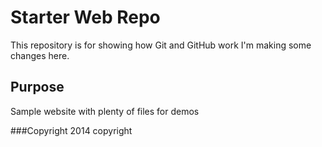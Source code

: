 # Starter Web Repo

This repository is for showing how Git and GitHub work
I'm making some changes here.

## Purpose

Sample website with plenty of files for demos

###Copyright
2014 copyright